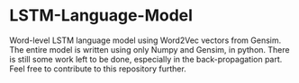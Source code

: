# LSTM-Language-Model
Word-level LSTM language model using Word2Vec vectors from Gensim.
The entire model is written using only Numpy and Gensim, in python. There is still some work left to be done, especially in the back-propagation part. Feel free to contribute to this repository further. 

